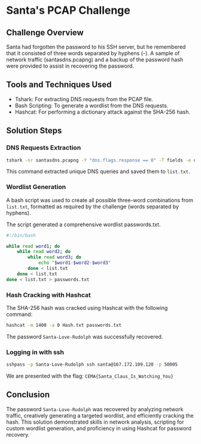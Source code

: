 # Santa's PCAP Challenge

## Challenge Overview

Santa had forgotten the password to his SSH server, but he remembered that it consisted of three words separated by hyphens (-). A sample of network traffic (santasdns.pcapng) and a backup of the password hash were provided to assist in recovering the password.

## Tools and Techniques Used

- Tshark: For extracting DNS requests from the PCAP file.
- Bash Scripting: To generate a wordlist from the DNS requests.
- Hashcat: For performing a dictionary attack against the SHA-256 hash.

## Solution Steps

### DNS Requests Extraction

```bash
tshark -nr santasdns.pcapng -Y "dns.flags.response == 0" -T fields -e dns.qry.name | sort | uniq | cut -d "." -f 1 > list.txt
```

This command extracted unique DNS queries and saved them to `list.txt`.

### Wordlist Generation

A bash script was used to create all possible three-word combinations from `list.txt`, formatted as required by the challenge (words separated by hyphens).

The script generated a comprehensive wordlist passwords.txt.

```bash
#!/bin/bash

while read word1; do
    while read word2; do
        while read word3; do
            echo "$word1-$word2-$word3"
        done < list.txt
    done < list.txt
done < list.txt > passwords.txt
```

### Hash Cracking with Hashcat

The SHA-256 hash was cracked using Hashcat with the following command:

```bash
hashcat -m 1400 -a 0 Hash.txt passwords.txt
```

The password `Santa-Love-Rudolph` was successfully recovered.

### Logging in with ssh

```sh
sshpass -p Santa-Love-Rudolph ssh santa@167.172.109.120 -p 50005
```

We are presented with the flag: `CEMA{Santa_Claus_Is_Watching_You}`

## Conclusion

The password `Santa-Love-Rudolph` was recovered by analyzing network traffic, creatively generating a targeted wordlist, and efficiently cracking the hash. This solution demonstrated skills in network analysis, scripting for custom wordlist generation, and proficiency in using Hashcat for password recovery.
